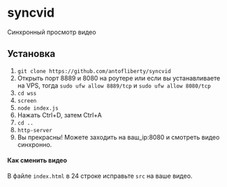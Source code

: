 # syncvid
Синхронный просмотр видео

## Установка
1) `git clone https://github.com/antofliberty/syncvid`
2) Открыть порт 8889 и 8080 на роутере или если вы устанавливаете на VPS, тогда `sudo ufw allow 8889/tcp` и `sudo ufw allow 8080/tcp`
3) `cd wss`
4) `screen`
5) `node index.js`
6) Нажать Ctrl+D, затем Ctrl+A
7) `cd ..`
8) `http-server`
9) Вы прекрасны! Можете заходить на ваш_ip:8080 и смотреть видео синхронно.


#### Как сменить видео
В файле `index.html` в 24 строке исправьте `src` на ваше видео.
